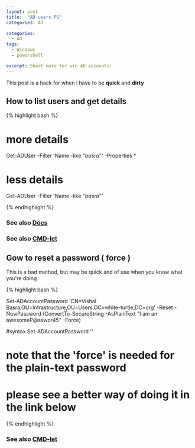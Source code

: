 ```yaml
---
layout: post
title:  "AD users PS"
categories: AD

categories:
  - AD
tags:
  - Windows
  - powershell

excerpt: Short note for win AD accounts!
---
```


This post is a hack for when i have to be **quick** and **dirty**


## How to list users and get details
{% highlight bash %}
# more details
Get-ADUser -Filter 'Name -like "*basra*"' -Properties * 

# less details 
Get-ADUser -Filter 'Name -like "*basra*"'

{% endhighlight %}

### See also [Docs](https://docs.microsoft.com/en-us/powershell/module/addsadministration/get-aduser?view=win10-ps)
### See also [CMD-let](https://technet.microsoft.com/en-us/library/ee617241.aspx)


## Gow to reset a password ( force )

This is a bad method, but may be quick and of use when you know what you're doing

{% highlight bash %}

Set-ADAccountPassword 'CN=Vishal Basra,OU=Infrastructure,OU=Users,DC=white-turtle,DC=org' -Reset -NewPassword (ConvertTo-SecureString -AsPlainText "I am an awesomeP@sswor45" -Force)

#syntax 
Set-ADAccountPassword '<Distinguished Name>' <options>

# note that the 'force' is needed for the plain-text password

# please see a better way of doing it in the link below

{% endhighlight %}

### See also [CMD-let](https://technet.microsoft.com/en-us/library/ee617261.aspx)
